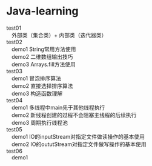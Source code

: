 # Java-learning

test01  
&emsp;外部类（集合类）+ 内部类（迭代器类）  
test02  
&emsp;demo1 String常用方法使用  
&emsp;demo2 二维数组输出技巧  
&emsp;demo3 Arrays.fill方法使用  
test03  
&emsp;demo1 冒泡排序算法  
&emsp;demo2 直接选择排序算法  
&emsp;demo3 构造函数理解  
test04  
&emsp;demo1 多线程中main先于其他线程执行  
&emsp;demo2 新线程创建的过程不会阻塞主线程的后续执行  
&emsp;demo3 周期执行线程池  
test05  
&emsp;demo1 IO的inputStream对指定文件做读操作的基本使用  
&emsp;demo2 IO的oututStream对指定文件做写操作的基本使用  
test06  
&emsp;demo1

